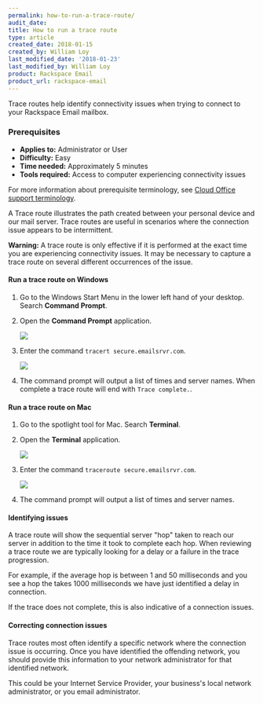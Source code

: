 ```yaml
---
permalink: how-to-run-a-trace-route/
audit_date:
title: How to run a trace route
type: article
created_date: 2018-01-15
created_by: William Loy
last_modified_date: '2018-01-23'
last_modified_by: William Loy
product: Rackspace Email
product_url: rackspace-email
---
```


Trace routes help identify connectivity issues when trying to connect to your Rackspace Email mailbox.


### Prerequisites

- **Applies to:** Administrator or User
- **Difficulty:** Easy
- **Time needed:** Approximately 5 minutes
- **Tools required:** Access to computer experiencing connectivity issues

For more information about prerequisite terminology, see [Cloud Office support terminology](/how-to/cloud-office-support-terminology).


A Trace route illustrates the path created between your personal device and our mail server. Trace routes are useful in scenarios where the connection issue appears to be intermittent.

**Warning:** A trace route is only effective if it is performed at the exact time you are experiencing connectivity issues. It may be necessary to capture a trace route on several different occurrences of the issue.

#### Run a trace route on Windows

1. Go to the Windows Start Menu in the lower left hand of your desktop. Search **Command Prompt**.

2. Open the **Command Prompt** application.

    <img src="{% asset_path rackspace-email/how-to-run-a-trace-route/command_prompt.png %}"/>

3. Enter the command ```tracert secure.emailsrvr.com```.

    <img src="{% asset_path rackspace-email/how-to-run-a-trace-route/secure_emailsrvr_trace.png %}"/>

4. The command prompt will output a list of times and server names. When complete a trace route will end with ```Trace complete.```.




#### Run a trace route on Mac

1. Go to the spotlight tool for Mac. Search **Terminal**.

2. Open the **Terminal** application.

    <img src="{% asset_path rackspace-email/how-to-run-a-trace-route/terminal.png %}"/>

3. Enter the command ```traceroute secure.emailsrvr.com```.

    <img src="{% asset_path rackspace-email/how-to-run-a-trace-route/secure_emailsrvr.png %}"/>

4. The command prompt will output a list of times and server names.


#### Identifying issues

   A trace route will show the sequential server "hop" taken to reach our server in addition to the time it took to complete each hop. When reviewing a trace route we are typically looking for a delay or a failure in the trace progression.

   For example, if the average hop is between 1 and 50 milliseconds and you see a hop the takes 1000 milliseconds we have just identified a delay in connection.

   If the trace does not complete, this is also indicative of a connection issues.

#### Correcting connection issues

   Trace routes most often identify a specific network where the connection issue is occurring. Once you have identified the offending network, you should provide this information to your network administrator for that identified network.

   This could be your Internet Service Provider, your business's local network administrator, or you email administrator.
